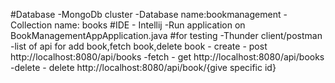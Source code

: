 #Database
 -MongoDb cluster
 -Database name:bookmanagement
 -Collection name: books
#IDE - Intellij
 -Run application on BookManagementAppApplication.java
#for testing
 -Thunder client/postman
 -list of api for add book,fetch book,delete book
     - create - post http://localhost:8080/api/books
     -fetch - get http://localhost:8080/api/books
     -delete - delete  http://localhost:8080/api/book/{give specific id}
     
 
